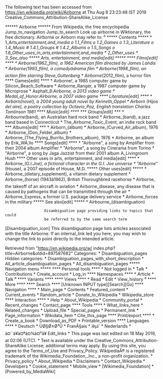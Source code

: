 The following text has been accessed from https://en.wikipedia.org/wiki/Airborne at Thu Aug 8 23:23:48 IST 2019
Creative_Commons_Attribution-ShareAlike_License




















****** Airborne ******
From Wikipedia, the free encyclopedia
Jump_to_navigation Jump_to_search
 Look up airborne in Wiktionary, the free dictionary.
Airborne or Airborn may refer to:
⁰
***** Contents *****
    * 1_Arts,_entertainment,_and_media
          o 1.1_Films
          o 1.2_Games
          o 1.3_Literature
          o 1.4_Music
                # 1.4.1_Groups
                # 1.4.2_Albums
          o 1.5_Songs
          o 1.6_Other_uses_in_arts,_entertainment,_and_media
    * 2_Other_uses
    * 3_See_also
***** Arts, entertainment, and media[edit] *****
**** Films[edit] ****
    * Airborne_(1962_film), a 1962 American film directed by James Landis
    * Airborne_(1993_film), a comedyâdrama film
    * Airborne_(1998_film), an action film starring Steve_Guttenberg
    * Airborne_(2012_film), a horror film
**** Games[edit] ****
    * Airborne!, a 1985 computer game by Silicon_Beach_Software
    * Airborne_Ranger, a 1987 computer game by Microprose
    * Asphalt_8:_Airborne, a 2013 video game
    * Medal_of_Honor:_Airborne, a 2007 video game
**** Literature[edit] ****
    * Airborn_(novel), a 2004 young adult novel by Kenneth_Oppel
    * Airborn (Hijos del aire), a poetry collection by Octavio_Paz, English
      translation Charles Tomlinson 1981
**** Music[edit] ****
*** Groups[edit] ***
    * Airbourne_(band), an Australian hard rock band
    * Airborne_(band), a jazz band based in Connecticut
    * The_Airborne_Toxic_Event, an indie rock band
*** Albums[edit] ***
    * Airborn_(album)
    * Airborne_(Curved_Air_album), 1976
    * Airborne_(Don_Felder_album)
    * Airborne_(The_Flying_Burrito_Brothers_album), 1976
    * Airborne, an album by Erik_WÃ¸llo
**** Songs[edit] ****
    * "Airborne", a song by Amplifier from their 2004 album Amplifier
    * "Airborne", a song by Cinerama from Torino
    * "Airborne", a song by Jaga Jazzist from their 2001 album A_Livingroom
      Hush
**** Other uses in arts, entertainment, and media[edit] ****
    * Airborne_(G.I._Joe), a fictional character in the G.I. Joe universe
    * "Airborne"_(House), a 2007 episode of House, M.D.
***** Other uses[edit] *****
    * Airborne_(dietary_supplement), a vitamin dietary supplement
    * Airborne_(horse) (1943â1962), British Thoroughbred racehorse
    * Airborne, the takeoff of an aircraft in aviation
    * Airborne_disease, any disease that is caused by pathogens that can be
      transmitted through the air
    * Airborne_Express, a former U.S. package delivery service
    * Airborne_forces in the military
***** See also[edit] *****
    * Airbourne_(disambiguation)

                      Disambiguation page providing links to topics that could
                      be referred to by the same search term
[Disambiguation_icon] This disambiguation page lists articles associated with
                      the title Airborne.
                      If an internal_link led you here, you may wish to change
                      the link to point directly to the intended article.

Retrieved from "https://en.wikipedia.org/w/
index.php?title=Airborne&oldid=897587682"
Categories:
    * Disambiguation_pages
Hidden categories:
    * Disambiguation_pages_with_short_description
    * All_article_disambiguation_pages
    * All_disambiguation_pages
***** Navigation menu *****
**** Personal tools ****
    * Not logged in
    * Talk
    * Contributions
    * Create_account
    * Log_in
**** Namespaces ****
    * Article
    * Talk
⁰
**** Variants ****
**** Views ****
    * Read
    * Edit
    * View_history
⁰
**** More ****
**** Search ****
[Unknown INPUT type][Search][Go]
**** Navigation ****
    * Main_page
    * Contents
    * Featured_content
    * Current_events
    * Random_article
    * Donate_to_Wikipedia
    * Wikipedia_store
**** Interaction ****
    * Help
    * About_Wikipedia
    * Community_portal
    * Recent_changes
    * Contact_page
**** Tools ****
    * What_links_here
    * Related_changes
    * Upload_file
    * Special_pages
    * Permanent_link
    * Page_information
    * Wikidata_item
    * Cite_this_page
**** Print/export ****
    * Create_a_book
    * Download_as_PDF
    * Printable_version
**** Languages ****
    * Deutsch
    * ÙØ§Ø±Ø³Û
    * FranÃ§ais
    * íêµ­ì´
    * Nederlands
    * à¤¨à¥à¤ªà¤¾à¤²à¥
Edit_links
    * This page was last edited on 18 May 2019, at 02:06 (UTC).
    * Text is available under the Creative_Commons_Attribution-ShareAlike
      License; additional terms may apply. By using this site, you agree to the
      Terms_of_Use and Privacy_Policy. WikipediaÂ® is a registered trademark of
      the Wikimedia_Foundation,_Inc., a non-profit organization.
    * Privacy_policy
    * About_Wikipedia
    * Disclaimers
    * Contact_Wikipedia
    * Developers
    * Cookie_statement
    * Mobile_view
    * [Wikimedia_Foundation]
    * [Powered_by_MediaWiki]
